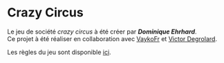 # Crazy Circus

Le jeu de société *crazy circus* à été créer par **_Dominique Ehrhard_**.  
Ce projet à été réaliser en collaboration avec [VaykoFr](https://github.com/VaykoFr) et [Victor Degrolard](https://victordgrd.fr).  

Les règles du jeu sont disponible [ici](http://crazycircus.free.fr/home.html).
